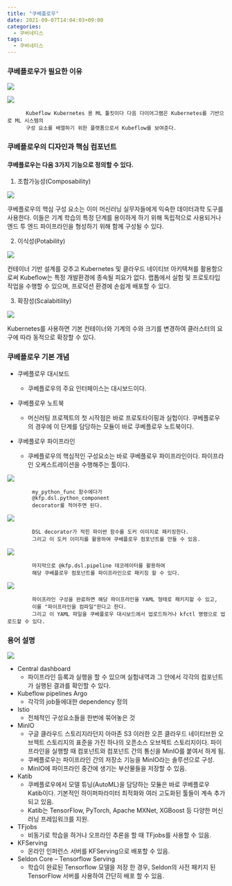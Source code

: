 ```yaml
---
title: "쿠베플로우"
date: 2021-09-07T14:04:03+09:00
categories:
  - 쿠버네티스
tags:
  - 쿠버네티스
---
```


### 쿠베플로우가 필요한 이유

![](/image/kube4.jpg)



![](/image/kube5.jpg)


          Kubeflow Kubernetes 용 ML 툴킷이다 다음 다이어그램은 Kubernetes를 기반으로 ML 시스템의
          구성 요소를 배열하기 위한 플랫폼으로서 Kubeflow를 보여준다.

### 쿠베플로우의 디자인과 핵심 컴포넌트

#### 쿠베플로우는 다음 3가지 기능으로 정의할 수 있다.

1. 조합가능성(Composability)



![](/image/kube1.jpg)



쿠베플로우의 핵심 구성 요소는 이미 머신러닝 실무자들에게 익숙한 데이터과학 도구를 사용한다.
이들은 기계 학습의 특정 단계를 용이하게 하기 위해 독립적으로 사용되거나 엔드 투 엔드
파이프라인을 형성하기 위해 함께 구성될 수 있다.

2. 이식성(Potability)


![](/image/kube2.jpg)


컨테이너 기반 설계를 갖추고 Kubernetes 및 클라우드 네이티브 아키텍쳐를 활용함으로써
Kubeflow는 특정 개발환경에 종속될 피요가 없다. 랩톱에서 실험 및 프로토타입 작업을 수행할 수 있으며,
프로덕션 환경에 손쉽게 배포할 수 있다.

3. 확장성(Scalabitility)


![](/image/kube3.jpg)


Kubernetes를 사용하면 기본 컨테이너와 기계의 수와 크기를 변경하여 클러스터의 요구에 따라
동적으로 확장할 수 있다.

### 쿠베플로우 기본 개념

- 쿠베플로우 대시보드
  - 쿠베플로우의 주요 인터페이스는 대시보드이다.

- 쿠베플로우 노트북
  - 머신러팅 프로젝트의 첫 시작점은 바로 프로토타이핑과 실헙이다. 쿠베플로우의 경우에 이 단계를 담당하는 모듈이 바로 쿠베플로우 노트북이다.

- 쿠베플로우 파이프라인
  - 쿠베플로우의 핵심적인 구성요소는 바로 쿠베플로우 파이프라인이다. 파이프라인 오케스트레이션을 수행해주는 툴이다.




![](/image/kube7.jpg)


            my_python_func 함수에다가
            @kfp.dsl.python_component
            decorator를 적어주면 된다.



![](/image/kube8.jpg)


            DSL decorator가 적힌 파이썬 함수를 도커 이미지로 패키징한다.
            그리고 이 도커 이미지를 활용하여 쿠베플로우 컴포넌트를 만들 수 있음.




![](/image/kube9.jpg)


            마지막으로 @kfp.dsl.pipeline 데코레이터를 활용하여
            해당 쿠베플로우 컴포넌트를 파이프라인으로 패키징 할 수 있다.



![](/image/kube10.jpg)


            파이프라인 구성을 완료하면 해당 파이프라인을 YAML 형태로 패키지할 수 있고,
            이를 "파이프라인을 컴파일"한다고 한다.
            그리고 이 YAML 파일을 쿠베플로우 대시보드에서 업로드하거나 kfctl 명령으로 업로드할 수 있다.



### 용어 설명


![](/image/kube6.jpg)


- Central dashboard
  - 파이프라인 등록과 실행을 할 수 있으며 실험내역과 그 안에서 각각의 컴포넌트가 실행된 결과를 확인할 수 있다.
- Kubeflow pipelines Argo
  - 각각의 job들에대한 dependency 정의
- Istio
  - 전체적인 구성요소들을 한번에 묶어놓은 것
- MinIO
  - 구글 클라우드 스토리지라던지 아마존 S3 이러한 오픈 클라우드 네이티브한 오브젝트 스토리지의 표준을 가진 하나의 오픈소스 오브젝트 스토리지이다.
    파이프라인을 실행할 때 컴포넌트와 컴포넌트 간의 통신을 MinIO를 붙여서 하게 됨.
  - 쿠베플로우는 파이프라인 간의 저장소 기능을 MinIO라는 솔루션으로 구성.
  - MinIO에 파이프라인 중간에 생기는 부산물들을 저장할 수 있음.
- Katib
  - 쿠베플로우에서 모델 튜닝(AutoML)을 담당하는 모듈은 바로 쿠베플로우 Katib이다. 기본적인 하이퍼파라미터 최적화와 여러 고도화된 툴들이 계속 추가되고 있음.
  - Katib는 TensorFlow, PyTorch, Apache MXNet, XGBoost 등 다양한 머신러닝 프레임워크를 지원.
- TFjobs
  - 비동기로 학습을 하거나 오프라인 추론을 할 때 TFjobs를 사용할 수 있음.
- KFServing
  - 온라인 인퍼런스 서버를 KFServing으로 배포할 수 있음.
- Seldon Core – Tensorflow Serving
  - 학습이 완료된 Tensorflow 모델을 저장 한 경우, Seldon의 사전 패키지 된 TensorFlow 서버를 사용하여 간단히 배포 할 수 있음.